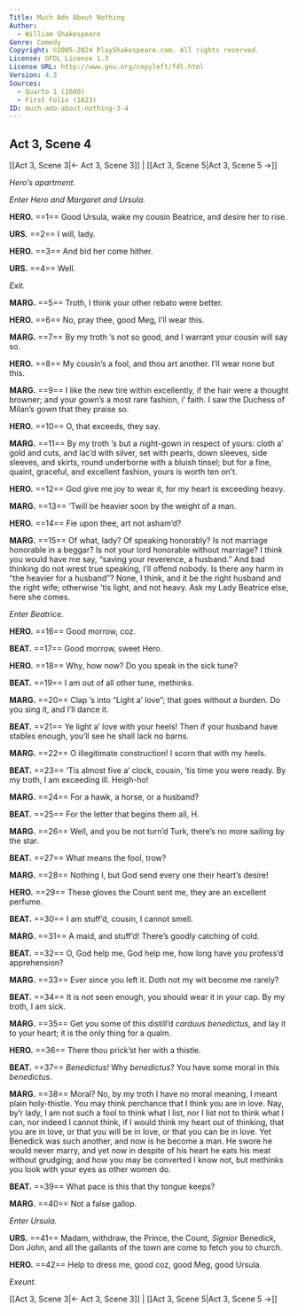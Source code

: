 ```yaml
---
Title: Much Ado About Nothing
Author: 
  - William Shakespeare
Genre: Comedy
Copyright: ©2005-2024 PlayShakespeare.com. All rights reserved.
License: GFDL License 1.3
License URL: http://www.gnu.org/copyleft/fdl.html
Version: 4.3
Sources:
  - Quarto 1 (1600)
  - First Folio (1623)
ID: much-ado-about-nothing-3-4
---
```


## Act 3, Scene 4
[[Act 3, Scene 3|← Act 3, Scene 3]] | [[Act 3, Scene 5|Act 3, Scene 5 →]]

*Hero’s apartment.*

*Enter Hero and Margaret and Ursula.*

**HERO.**
==1== Good Ursula, wake my cousin Beatrice, and desire her to rise.

**URS.**
==2== I will, lady.

**HERO.**
==3== And bid her come hither.

**URS.**
==4== Well.

*Exit.*

**MARG.**
==5== Troth, I think your other rebato were better.

**HERO.**
==6== No, pray thee, good Meg, I’ll wear this.

**MARG.**
==7== By my troth ’s not so good, and I warrant your cousin will say so.

**HERO.**
==8== My cousin’s a fool, and thou art another. I’ll wear none but this.

**MARG.**
==9== I like the new tire within excellently, if the hair were a thought browner; and your gown’s a most rare fashion, i’ faith. I saw the Duchess of Milan’s gown that they praise so.

**HERO.**
==10== O, that exceeds, they say.

**MARG.**
==11== By my troth ’s but a night-gown in respect of yours: cloth a’ gold and cuts, and lac’d with silver, set with pearls, down sleeves, side sleeves, and skirts, round underborne with a bluish tinsel; but for a fine, quaint, graceful, and excellent fashion, yours is worth ten on’t.

**HERO.**
==12== God give me joy to wear it, for my heart is exceeding heavy.

**MARG.**
==13== ’Twill be heavier soon by the weight of a man.

**HERO.**
==14== Fie upon thee, art not asham’d?

**MARG.**
==15== Of what, lady? Of speaking honorably? Is not marriage honorable in a beggar? Is not your lord honorable without marriage? I think you would have me say, “saving your reverence, a husband.” And bad thinking do not wrest true speaking, I’ll offend nobody. Is there any harm in “the heavier for a husband”? None, I think, and it be the right husband and the right wife; otherwise ’tis light, and not heavy. Ask my Lady Beatrice else, here she comes.

*Enter Beatrice.*

**HERO.**
==16== Good morrow, coz.

**BEAT.**
==17== Good morrow, sweet Hero.

**HERO.**
==18== Why, how now? Do you speak in the sick tune?

**BEAT.**
==19== I am out of all other tune, methinks.

**MARG.**
==20== Clap ’s into “Light a’ love”; that goes without a burden. Do you sing it, and I’ll dance it.

**BEAT.**
==21== Ye light a’ love with your heels! Then if your husband have stables enough, you’ll see he shall lack no barns.

**MARG.**
==22== O illegitimate construction! I scorn that with my heels.

**BEAT.**
==23== ’Tis almost five a’ clock, cousin, ’tis time you were ready. By my troth, I am exceeding ill. Heigh-ho!

**MARG.**
==24== For a hawk, a horse, or a husband?

**BEAT.**
==25== For the letter that begins them all, H.

**MARG.**
==26== Well, and you be not turn’d Turk, there’s no more sailing by the star.

**BEAT.**
==27== What means the fool, trow?

**MARG.**
==28== Nothing I, but God send every one their heart’s desire!

**HERO.**
==29== These gloves the Count sent me, they are an excellent perfume.

**BEAT.**
==30== I am stuff’d, cousin, I cannot smell.

**MARG.**
==31== A maid, and stuff’d! There’s goodly catching of cold.

**BEAT.**
==32== O, God help me, God help me, how long have you profess’d apprehension?

**MARG.**
==33== Ever since you left it. Doth not my wit become me rarely?

**BEAT.**
==34== It is not seen enough, you should wear it in your cap. By my troth, I am sick.

**MARG.**
==35== Get you some of this distill’d *carduus benedictus*, and lay it to your heart; it is the only thing for a qualm.

**HERO.**
==36== There thou prick’st her with a thistle.

**BEAT.**
==37== *Benedictus!* Why *benedictus*? You have some moral in this *benedictus*.

**MARG.**
==38== Moral? No, by my troth I have no moral meaning, I meant plain holy-thistle. You may think perchance that I think you are in love. Nay, by’r lady, I am not such a fool to think what I list, nor I list not to think what I can, nor indeed I cannot think, if I would think my heart out of thinking, that you are in love, or that you will be in love, or that you can be in love. Yet Benedick was such another, and now is he become a man. He swore he would never marry, and yet now in despite of his heart he eats his meat without grudging; and how you may be converted I know not, but methinks you look with your eyes as other women do.

**BEAT.**
==39== What pace is this that thy tongue keeps?

**MARG.**
==40== Not a false gallop.

*Enter Ursula.*

**URS.**
==41== Madam, withdraw, the Prince, the Count, *Signior* Benedick, Don John, and all the gallants of the town are come to fetch you to church.

**HERO.**
==42== Help to dress me, good coz, good Meg, good Ursula.

*Exeunt.*

[[Act 3, Scene 3|← Act 3, Scene 3]] | [[Act 3, Scene 5|Act 3, Scene 5 →]]